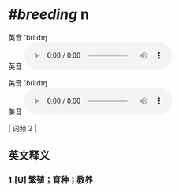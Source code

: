 # ***\#breeding*** n
英音 'briːdɪŋ  
英音
<audio src="./media/breeding1.aac" controls="controls"></audio>

美音 'briːdɪŋ  
美音
<audio src="./media/breeding2.aac" controls="controls"></audio>



| 词频 2 |  

英文释义
---
### 1.**[U] 繁殖；育种；教养**  


